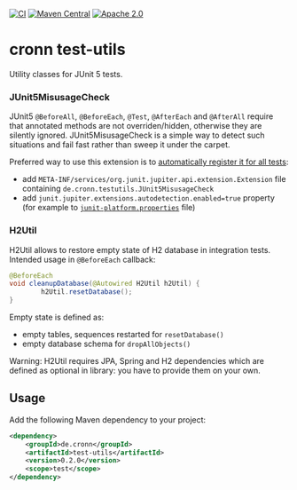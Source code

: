 [![CI](https://github.com/cronn/test-utils/workflows/CI/badge.svg)](https://github.com/cronn/test-utils/actions)
[![Maven Central](https://maven-badges.herokuapp.com/maven-central/de.cronn/test-utils/badge.svg)](http://maven-badges.herokuapp.com/maven-central/de.cronn/test-utils)
[![Apache 2.0](https://img.shields.io/github/license/cronn/test-utils.svg)](http://www.apache.org/licenses/LICENSE-2.0)

# cronn test-utils

Utility classes for JUnit 5 tests.

### JUnit5MisusageCheck

JUnit5 `@BeforeAll`, `@BeforeEach`, `@Test`, `@AfterEach` and `@AfterAll` require that annotated methods are not overriden/hidden, otherwise they are silently ignored. JUnit5MisusageCheck is a simple way to detect such situations and fail fast rather than sweep it under the carpet.

Preferred way to use this extension is to [automatically register it for all tests](https://junit.org/junit5/docs/current/user-guide/#extensions-registration-automatic):
 - add `META-INF/services/org.junit.jupiter.api.extension.Extension` file containing `de.cronn.testutils.JUnit5MisusageCheck`
 - add `junit.jupiter.extensions.autodetection.enabled=true` property (for example to [`junit-platform.properties`](https://junit.org/junit5/docs/current/user-guide/#running-tests-config-params) file)


### H2Util

H2Util allows to restore empty state of H2 database in integration tests. Intended usage in `@BeforeEach` callback:
```java
@BeforeEach
void cleanupDatabase(@Autowired H2Util h2Util) {
        h2Util.resetDatabase();
}
```

Empty state is defined as:
 - empty tables, sequences restarted for `resetDatabase()` 
 - empty database schema for `dropAllObjects()`

Warning: H2Util requires JPA, Spring and H2 dependencies which are defined as optional in library: you have to provide them on your own.


## Usage
Add the following Maven dependency to your project:

```xml
<dependency>
    <groupId>de.cronn</groupId>
    <artifactId>test-utils</artifactId>
    <version>0.2.0</version>
    <scope>test</scope>
</dependency>
```
